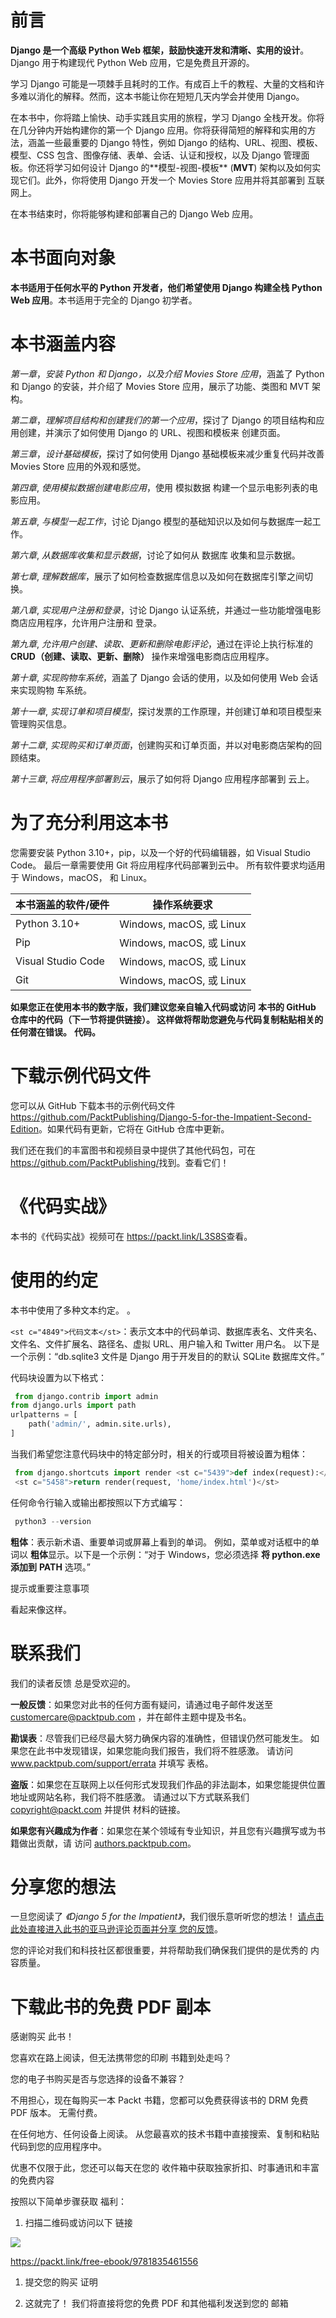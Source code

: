 # **前言**

**Django 是一个高级 Python Web 框架，鼓励快速开发和清晰、实用的设计**。Django 用于构建现代 Python Web 应用，它是免费且开源的。

学习 Django 可能是一项棘手且耗时的工作。有成百上千的教程、大量的文档和许多难以消化的解释。然而，这本书能让你在短短几天内学会并使用 Django。

在本书中，你将踏上愉快、动手实践且实用的旅程，学习 Django 全栈开发。你将在几分钟内开始构建你的第一个 Django 应用。你将获得简短的解释和实用的方法，涵盖一些最重要的 Django 特性，例如 Django 的结构、URL、视图、模板、模型、CSS 包含、图像存储、表单、会话、认证和授权，以及 Django 管理面板。你还将学习如何设计 Django 的**<st c="948">模型-视图-模板</st>** <st c="967">(</st>**<st c="969">MVT</st>**<st c="972">) 架构以及如何实现它们。此外，你将使用 Django 开发一个 Movies Store 应用并将其部署到</st> <st c="1102">互联网上。</st>

在本书结束时，你将能够构建和部署自己的 Django Web 应用。

# **本书面向对象**

**本书适用于任何水平的 Python 开发者，他们希望使用 Django 构建全栈 Python Web 应用**。本书适用于完全的 Django 初学者。

# **本书涵盖内容**

*<st c="1448">第一章</st>*<st c="1458">，*<st c="1460">安装 Python 和 Django，以及介绍 Movies Store 应用</st>*<st c="1534">，涵盖了 Python 和 Django 的安装，并介绍了 Movies Store 应用，展示了功能、类图和</st> <st c="1668">MVT 架构。</st>

*<st c="1685">第二章</st>*<st c="1695">，*<st c="1697">理解项目结构和创建我们的第一个应用</st>*<st c="1759">，探讨了 Django 的项目结构和应用创建，并演示了如何使用 Django 的 URL、视图和模板来</st> <st c="1883">创建页面。</st>

*<st c="1898">第三章</st>*<st c="1908">，*<st c="1910">设计基础模板</st>*<st c="1935">，探讨了如何使用 Django 基础模板来减少重复代码并改善 Movies</st> <st c="2054">Store 应用的外观和感觉。</st>

*<st c="2072">第四章</st>*<st c="2082">,</st> *<st c="2084">使用模拟数据创建电影应用</st>*<st c="2121">，使用</st> <st c="2177">模拟数据</st> 构建一个显示电影列表的电影应用。</st>

*<st c="2188">第五章</st>*<st c="2198">,</st> *<st c="2200">与模型一起工作</st>*<st c="2219">，讨论 Django 模型的基础知识以及如何与数据库一起工作。</st>

*<st c="2296">第六章</st>*<st c="2306">,</st> *<st c="2308">从数据库收集和显示数据</st>*<st c="2356">，讨论了如何从</st> <st c="2405">数据库</st> 收集和显示数据。</st>

*<st c="2418">第七章</st>*<st c="2428">,</st> *<st c="2430">理解数据库</st>*<st c="2456">，展示了如何检查数据库信息以及如何在数据库引擎之间切换。</st>

*<st c="2547">第八章</st>*<st c="2557">,</st> *<st c="2559">实现用户注册和登录</st>*<st c="2593">，讨论 Django 认证系统，并通过一些功能增强电影商店应用程序，允许用户注册和</st> <st c="2729">登录。</st>

*<st c="2736">第九章</st>*<st c="2746">,</st> *<st c="2748">允许用户创建、读取、更新和删除电影评论</st>*<st c="2808">，通过在评论上执行标准的</st> **<st c="2862">CRUD（创建、读取、更新、删除）</st>** <st c="2898">操作来增强电影商店应用程序。</st>

*<st c="2931">第十章</st>*<st c="2942">,</st> *<st c="2944">实现购物车系统</st>*<st c="2979">，涵盖了 Django 会话的使用，以及如何使用 Web 会话来实现购物</st> <st c="3073">车系统。</st>

*<st c="3085">第十一章</st>*<st c="3096">,</st> *<st c="3098">实现订单和项目模型</st>*<st c="3132">，探讨发票的工作原理，并创建订单和项目模型来管理购买信息。</st>

*<st c="3233">第十二章</st>*<st c="3244">,</st> *<st c="3246">实现购买和订单页面</st>*<st c="3288">，创建购买和订单页面，并以对电影商店架构的回顾结束。</st>

*<st c="3387">第十三章</st>*<st c="3398">,</st> *<st c="3400">将应用程序部署到云</st>*<st c="3438">，展示了如何将 Django 应用程序部署到</st> <st c="3483">云上。</st>

# <st c="3493">为了充分利用这本书</st>

<st c="3526">您需要安装 Python 3.10+，pip，以及一个好的代码编辑器，如 Visual Studio Code。</st> <st c="3621">最后一章需要使用 Git 将应用程序代码部署到云中。</st> <st c="3707">所有软件要求均适用于 Windows，macOS，</st> <st c="3771">和 Linux。</st>

| **<st c="3781">本书涵盖的软件/硬件</st>** **<st c="3811">** | **<st c="3819">操作系统要求</st>** **<st c="3830">** |
| --- | --- |
| <st c="3849">Python 3.10+</st> | <st c="3862">Windows, macOS,</st> <st c="3879">或 Linux</st> |
| <st c="3887">Pip</st> | <st c="3891">Windows, macOS,</st> <st c="3908">或 Linux</st> |
| <st c="3916">Visual</st> <st c="3924">Studio Code</st> | <st c="3935">Windows, macOS,</st> <st c="3952">或 Linux</st> |
| <st c="3960">Git</st> | <st c="3964">Windows, macOS,</st> <st c="3981">或 Linux</st> |

**<st c="3989">如果您正在使用本书的数字版，我们建议您亲自输入代码或访问</st>** **<st c="4091">本书的 GitHub 仓库中的代码（下一节将提供链接）。</st> <st c="4177">这样做将帮助您避免与代码复制粘贴相关的任何潜在错误。</st>** **<st c="4262">代码。</st>**

# <st c="4270">下载示例代码文件</st>

<st c="4302">您可以从 GitHub 下载本书的示例代码文件</st> [<st c="4372">https://github.com/PacktPublishing/Django-5-for-the-Impatient-Second-Edition</st>](https://github.com/PacktPublishing/Django-5-for-the-Impatient-Second-Edition)<st c="4448">。如果代码有更新，它将在 GitHub 仓库中更新。</st>

<st c="4528">我们还在我们的丰富图书和视频目录中提供了其他代码包，可在</st> [<st c="4616">https://github.com/PacktPublishing/</st>](https://github.com/PacktPublishing/)<st c="4651">找到。查看它们！</st>

# <st c="4668">《代码实战》</st>

<st c="4683">本书的《代码实战》视频可在</st> <st c="4738">[<st c="4741">https://packt.link/L3S8S</st>](https://packt.link/L3S8S)<st c="4765">查看。</st>

# <st c="4766">使用的约定</st>

<st c="4783">本书中使用了多种文本约定。</st> <st c="4839">。</st>

`<st c="4849">代码文本</st>`<st c="4862">：表示文本中的代码单词、数据库表名、文件夹名、文件名、文件扩展名、路径名、虚拟 URL、用户输入和 Twitter 用户名。</st> <st c="5015">以下是一个示例：“db.sqlite3 文件是 Django 用于开发目的的默认 SQLite 数据库文件。”</st>

<st c="5135">代码块设置为以下格式：</st>

```py
 from django.contrib import admin
from django.urls import path
urlpatterns = [
    path('admin/', admin.site.urls),
]
```

<st c="5283">当我们希望您注意代码块中的特定部分时，相关的行或项目将被设置为粗体：</st>

```py
 from django.shortcuts import render <st c="5439">def index(request):</st>
 <st c="5458">return render(request, 'home/index.html')</st>
```

<st c="5500">任何命令行输入或输出都按照以下方式编写：</st>

```py
 python3 --version
```

**<st c="5574">粗体</st>**<st c="5579">：表示新术语、重要单词或屏幕上看到的单词。</st> <st c="5655">例如，菜单或对话框中的单词以</st> **<st c="5710">粗体</st>**<st c="5714">显示。以下是一个示例：“对于 Windows，您必须选择</st> **<st c="5770">将 python.exe 添加到</st>** **<st c="5788">PATH</st>** <st c="5792">选项。”</st>

<st c="5801">提示或重要注意事项</st>

<st c="5825">看起来像这样。</st>

# <st c="5843">联系我们</st>

<st c="5856">我们的读者反馈</st> <st c="5886">总是受欢迎的。</st>

**<st c="5901">一般反馈</st>**<st c="5918">：如果您对此书的任何方面有疑问，请通过电子邮件发送至</st> <st c="5986">customercare@packtpub.com</st> <st c="6011">，并在邮件主题中提及书名。</st>

**<st c="6070">勘误表</st>**<st c="6077">：尽管我们已经尽最大努力确保内容的准确性，但错误仍然可能发生。</st> <st c="6173">如果您在此书中发现错误，如果您能向我们报告，我们将不胜感激。</st> <st c="6268">请访问</st> [<st c="6281">www.packtpub.com/support/errata</st>](http://www.packtpub.com/support/errata) <st c="6312">并填写</st> <st c="6325">表格。</st>

**<st c="6334">盗版</st>**<st c="6341">：如果您在互联网上以任何形式发现我们作品的非法副本，如果您能提供位置地址或网站名称，我们将不胜感激。</st> <st c="6512">请通过以下方式联系我们</st> <st c="6533">copyright@packt.com</st> <st c="6552">并提供</st> <st c="6568">材料的链接。</st>

**<st c="6581">如果您有兴趣成为作者</st>**<st c="6625">：如果您在某个领域有专业知识，并且您有兴趣撰写或为书籍做出贡献，请</st> <st c="6750">访问</st> [<st c="6756">authors.packtpub.com</st>](http://authors.packtpub.com)<st c="6776">。</st>

# <st c="6777">分享您的想法</st>

<st c="6797">一旦您阅读了</st> *<st c="6815">《Django 5 for the Impatient》</st>*<st c="6841">，我们很乐意听听您的想法！</st> [<st c="6876">请点击此处直接进入此书的亚马逊评论页面并分享</st> <st c="6959">您的反馈</st>](https://packt.link/r/1835461557)<st c="6972">。</st>

<st c="6973">您的评论对我们和科技社区都很重要，并将帮助我们确保我们提供的是优秀的</st> <st c="7082">内容质量。</st>

# <st c="7098">下载此书的免费 PDF 副本</st>

<st c="7136">感谢购买</st> <st c="7159">此书！</st>

<st c="7169">您喜欢在路上阅读，但无法携带您的印刷</st> <st c="7235">书籍到处走吗？</st>

<st c="7252">您的电子书购买是否与您选择的设备不兼容？</st>

<st c="7322">不用担心，现在每购买一本 Packt 书籍，您都可以免费获得该书的 DRM 免费 PDF 版本。</st> <st c="7409">无需付费。</st>

<st c="7417">在任何地方、任何设备上阅读。</st> <st c="7459">从您最喜欢的技术书籍中直接搜索、复制和粘贴代码到您的应用程序中。</st>

<st c="7555">优惠不仅限于此，您还可以每天在您的</st> <st c="7670">收件箱中获取独家折扣、时事通讯和丰富的免费内容</st>

<st c="7681">按照以下简单步骤获取</st> <st c="7715">福利：</st>

1.  <st c="7728">扫描二维码或访问以下</st> <st c="7759">链接</st>

![](img/B22457_QR_Free_PDF.jpg)

[<st c="7771">https://packt.link/free-ebook/9781835461556</st>](https://packt.link/free-ebook/9781835461556)

1.  <st c="7814">提交您的购买</st> <st c="7833">证明</st>

1.  <st c="7844">这就完了！</st> <st c="7856">我们将直接将您的免费 PDF 和其他福利发送到您的</st> <st c="7908">邮箱</st>
